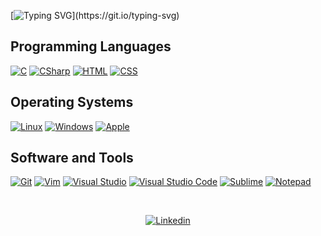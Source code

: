 [![Typing SVG](https://readme-typing-svg.herokuapp.com?font=Ubuntu&color=7AF79A&size=30&lines=Hello+World!;I'm+Marco;)](https://git.io/typing-svg)

## Programming Languages

<p>
	<a href="#"><img alt="C" src="https://img.shields.io/badge/C%20-%232370ED.svg?logo=c&logoColor=white"></a>
	<a href="#"><img alt="CSharp" src="https://img.shields.io/badge/C%23-239120.svg?logo=c-sharp&logoColor=white"></a>
	<a href="#"><img alt="HTML" src="https://img.shields.io/badge/HTML%20-%23E34F26.svg?logo=html5&logoColor=white"></a>
	<a href="#"><img alt="CSS" src="https://img.shields.io/badge/CSS%20-%231572B6.svg?logo=css3&logoColor=white"></a>
	
</p>

## Operating Systems
<p>
	<a href="#"><img alt="Linux" src="https://img.shields.io/badge/Linux-557C94?logo=linux&logoColor=white"></a>
	<a href="#"><img alt="Windows" src="https://img.shields.io/badge/Windows-0078D6?logo=windows&logoColor=white"></a>
	<a href="#"><img alt="Apple" src="https://img.shields.io/badge/mac%20os-000000?logo=apple&logoColor=white"></a>
	
</p>

## Software and Tools
<p>
	<a href="#"><img alt="Git" src="https://img.shields.io/badge/Git%20-%23F05033.svg?logo=git&logoColor=white"></a>
	<a href="#"><img alt="Vim" src="https://img.shields.io/badge/VIM-%2311AB00.svg?logo=vim&logoColor=white"></a>
	<a href="#"><img alt="Visual Studio" src="https://img.shields.io/badge/Visual%20Studio-0078d7.svg?logo=visual-studio&logoColor=white"></a>
	<a href="#"><img alt="Visual Studio Code" src="https://img.shields.io/badge/Visual%20Studio%20Code-0078d7.svg?logo=visual-studio-code&logoColor=white"></a>
	<a href="#"><img alt="Sublime" src="https://img.shields.io/badge/sublime_text-%23575757.svg?logo=sublime-text&logoColor=important"></a>
	<a href="#"><img alt="Notepad" src="https://img.shields.io/badge/Notepad++-90E59A.svg?logo=notepad%2B%2B&logoColor=black"></a>
</p>

<br/>
<p align="center">
<a href="https://www.linkedin.com/in/marcofs/" target="_blank" rel="noreferrer noopener"><img alt="Linkedin" title="Marco Ferreira Linkedin" src="https://img.shields.io/badge/LinkedIn-0077B5?style=for-the-badge&logo=linkedin&logoColor=white"></a>
</p>
